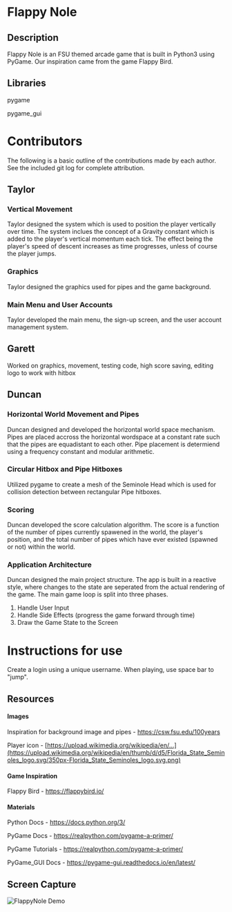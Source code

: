 # Flappy Nole

## Description
Flappy Nole is an FSU themed arcade game that is built in Python3 using PyGame.
Our inspiration came from the game Flappy Bird.

## Libraries
pygame

pygame_gui

# Contributors
The following is a basic outline of the contributions made by each author. See the included git log for complete attribution.
## Taylor
### Vertical Movement
Taylor designed the system which is used to position the player vertically over time. The system inclues the concept of a Gravity constant which is added to the player's vertical momentum each tick. The effect being the player's speed of descent increases as time progresses, unless of course the player jumps.
### Graphics
Taylor designed the graphics used for pipes and the game background.
### Main Menu and User Accounts
Taylor developed the main menu, the sign-up screen, and the user account management system.

## Garett
Worked on graphics, movement, testing code, high score saving, editing logo to work with hitbox

## Duncan 
### Horizontal World Movement and Pipes
Duncan designed and developed the horizontal world space mechanism. Pipes are placed accross the horizontal wordspace at a constant rate such that the pipes are equadistant to each other. Pipe placement is determiend using a frequency constant
and modular arithmetic. 

### Circular Hitbox and Pipe Hitboxes
Utilized pygame to create a mesh of the Seminole Head which is used for collision detection between rectangular Pipe hitboxes. 

### Scoring
Duncan developed the score calculation algorithm. The score is a function of the number of pipes currently spawened in the world, the player's position, and the total number of pipes which have ever existed (spawned or not) within the world.

### Application Architecture
Duncan designed the main project structure. The app is built in a reactive style, where changes to the state are seperated from the actual rendering of the game. The main game loop is split into three phases.
1. Handle User Input
2. Handle Side Effects (progress the game forward through time)
3. Draw the Game State to the Screen

# Instructions for use
Create a login using a unique username. When playing, use space bar to "jump".

## Resources
#### Images
Inspiration for background image and pipes - https://csw.fsu.edu/100years

Player icon - [https://upload.wikimedia.org/wikipedia/en/...](https://upload.wikimedia.org/wikipedia/en/thumb/d/d5/Florida_State_Seminoles_logo.svg/350px-Florida_State_Seminoles_logo.svg.png)

#### Game Inspiration
Flappy Bird - https://flappybird.io/
#### Materials

Python Docs - https://docs.python.org/3/

PyGame Docs - https://realpython.com/pygame-a-primer/

PyGame Tutorials - https://realpython.com/pygame-a-primer/

PyGame_GUI Docs - https://pygame-gui.readthedocs.io/en/latest/


## Screen Capture

 ![FlappyNole Demo](./readme-assets/demo-video.gif)
